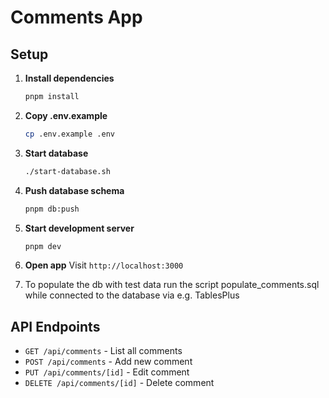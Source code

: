 # Comments App

## Setup

1. **Install dependencies**

   ```bash
   pnpm install
   ```

2. **Copy .env.example**

   ```bash
   cp .env.example .env
   ```

3. **Start database**

   ```bash
   ./start-database.sh
   ```

4. **Push database schema**

   ```bash
   pnpm db:push
   ```

5. **Start development server**

   ```bash
   pnpm dev
   ```

6. **Open app**
   Visit `http://localhost:3000`

7. To populate the db with test data run the script populate_comments.sql while connected to the database via e.g. TablesPlus

## API Endpoints

- `GET /api/comments` - List all comments
- `POST /api/comments` - Add new comment
- `PUT /api/comments/[id]` - Edit comment
- `DELETE /api/comments/[id]` - Delete comment
